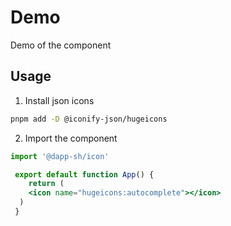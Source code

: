 # Demo

Demo of the component

## Usage

1. Install json icons

```bash
pnpm add -D @iconify-json/hugeicons
```

2. Import the component

```jsx
import '@dapp-sh/icon'

 export default function App() {
    return (
    <icon name="hugeicons:autocomplete"></icon>
  )
 }
```
